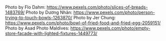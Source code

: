 Photo by Flo Dahm: https://www.pexels.com/photo/slices-of-breads-1483769/
Photo by Dương Nhân: https://www.pexels.com/photo/person-trying-to-touch-bowls-1263870/
Photo by Jer Chung: https://www.pexels.com/photo/bowl-of-fried-food-and-fried-egg-2059151/
Photo by Asad Photo Maldives: https://www.pexels.com/photo/empty-store-facade-with-lighted-fixtures-1449773/